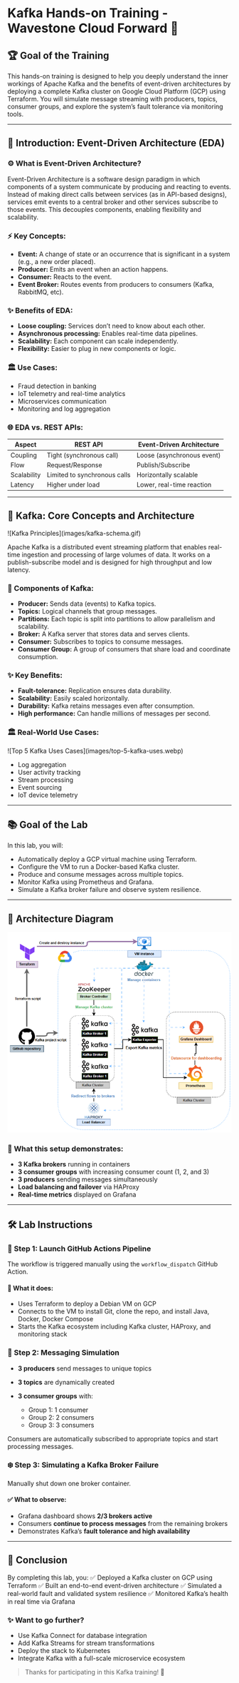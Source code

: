 # Kafka Hands-on Training - Wavestone Cloud Forward 🚀

## 🏆 Goal of the Training

This hands-on training is designed to help you deeply understand the inner workings of Apache Kafka and the benefits of event-driven architectures by deploying a complete Kafka cluster on Google Cloud Platform (GCP) using Terraform. You will simulate message streaming with producers, topics, consumer groups, and explore the system’s fault tolerance via monitoring tools.

---

## 📀 Introduction: Event-Driven Architecture (EDA)

### ⚙️ What is Event-Driven Architecture?

Event-Driven Architecture is a software design paradigm in which components of a system communicate by producing and reacting to events. Instead of making direct calls between services (as in API-based designs), services emit events to a central broker and other services subscribe to those events. This decouples components, enabling flexibility and scalability.

### ⚡ Key Concepts:

* **Event:** A change of state or an occurrence that is significant in a system (e.g., a new order placed).
* **Producer:** Emits an event when an action happens.
* **Consumer:** Reacts to the event.
* **Event Broker:** Routes events from producers to consumers (Kafka, RabbitMQ, etc).

### ✨ Benefits of EDA:

* **Loose coupling:** Services don’t need to know about each other.
* **Asynchronous processing:** Enables real-time data pipelines.
* **Scalability:** Each component can scale independently.
* **Flexibility:** Easier to plug in new components or logic.

### 🏛️ Use Cases:

* Fraud detection in banking
* IoT telemetry and real-time analytics
* Microservices communication
* Monitoring and log aggregation

### 🌐 EDA vs. REST APIs:

| Aspect      | REST API                     | Event-Driven Architecture  |
| ----------- | ---------------------------- | -------------------------- |
| Coupling    | Tight (synchronous call)     | Loose (asynchronous event) |
| Flow        | Request/Response             | Publish/Subscribe          |
| Scalability | Limited to synchronous calls | Horizontally scalable      |
| Latency     | Higher under load            | Lower, real-time reaction  |

---

## 📅 Kafka: Core Concepts and Architecture

!\[Kafka Principles]\(images/kafka-schema.gif)

Apache Kafka is a distributed event streaming platform that enables real-time ingestion and processing of large volumes of data. It works on a publish-subscribe model and is designed for high throughput and low latency.

### 🔄 Components of Kafka:

* **Producer:** Sends data (events) to Kafka topics.
* **Topics:** Logical channels that group messages.
* **Partitions:** Each topic is split into partitions to allow parallelism and scalability.
* **Broker:** A Kafka server that stores data and serves clients.
* **Consumer:** Subscribes to topics to consume messages.
* **Consumer Group:** A group of consumers that share load and coordinate consumption.

### ✨ Key Benefits:

* **Fault-tolerance:** Replication ensures data durability.
* **Scalability:** Easily scaled horizontally.
* **Durability:** Kafka retains messages even after consumption.
* **High performance:** Can handle millions of messages per second.

### 🏛️ Real-World Use Cases:

!\[Top 5 Kafka Uses Cases]\(images/top-5-kafka-uses.webp)

* Log aggregation
* User activity tracking
* Stream processing
* Event sourcing
* IoT device telemetry

---

## 📚 Goal of the Lab

In this lab, you will:

* Automatically deploy a GCP virtual machine using Terraform.
* Configure the VM to run a Docker-based Kafka cluster.
* Produce and consume messages across multiple topics.
* Monitor Kafka using Prometheus and Grafana.
* Simulate a Kafka broker failure and observe system resilience.

---

## 📘 Architecture Diagram

![Kafka Cluster Architecture](images/kafka-cluster-running.png)

### 🧠 What this setup demonstrates:

* **3 Kafka brokers** running in containers
* **3 consumer groups** with increasing consumer count (1, 2, and 3)
* **3 producers** sending messages simultaneously
* **Load balancing and failover** via HAProxy
* **Real-time metrics** displayed on Grafana

---

## 🛠️ Lab Instructions

### 🔁 Step 1: Launch GitHub Actions Pipeline

The workflow is triggered manually using the `workflow_dispatch` GitHub Action.

#### 🔹 What it does:

* Uses Terraform to deploy a Debian VM on GCP
* Connects to the VM to install Git, clone the repo, and install Java, Docker, Docker Compose
* Starts the Kafka ecosystem including Kafka cluster, HAProxy, and monitoring stack

### 📨 Step 2: Messaging Simulation

* **3 producers** send messages to unique topics
* **3 topics** are dynamically created
* **3 consumer groups** with:

  * Group 1: 1 consumer
  * Group 2: 2 consumers
  * Group 3: 3 consumers

Consumers are automatically subscribed to appropriate topics and start processing messages.

### ❄️ Step 3: Simulating a Kafka Broker Failure

Manually shut down one broker container.

#### ✅ What to observe:

* Grafana dashboard shows **2/3 brokers active**
* Consumers **continue to process messages** from the remaining brokers
* Demonstrates Kafka’s **fault tolerance and high availability**


---

## 🎉 Conclusion

By completing this lab, you:
✅ Deployed a Kafka cluster on GCP using Terraform
✅ Built an end-to-end event-driven architecture
✅ Simulated a real-world fault and validated system resilience
✅ Monitored Kafka’s health in real time via Grafana

### ✨ Want to go further?

* Use Kafka Connect for database integration
* Add Kafka Streams for stream transformations
* Deploy the stack to Kubernetes
* Integrate Kafka with a full-scale microservice ecosystem

> Thanks for participating in this Kafka training! 🚀
